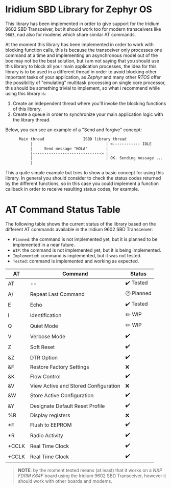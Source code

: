 # Iridium SBD Library for Zephyr OS
This library has been implemented in order to give support for the Iridium 9602 SBD Transceiver, but it should work too for modern transceivers like `9603`, nad also for modems which share similar AT commands.

At the moment this library has been implemented in order to work with blocking function calls, this is because the transceiver only processes one command at a time and implementing an asynchronous model out of the box may not be the best solution, but i am not saying that you should use this library to block all your main application processes, the idea for this library is to be used in a different thread in order to avoid blocking other important tasks of your application, as *Zephyr* and many other *RTOS* offer the possibility of "emulating" multitask processing on single core processor, this should be something trivial to implement, so what i recommend while using this library is:

1. Create an independent thread where you'll invoke the blocking functions of this library.
2. Create a queue in order to synchronize your main application logic with the library thread.

Below, you can see an example of a "Send and forgive" concept:
``` txt
      Main thread                 ISBD library thread 
           |                                | <------------ IDLE
           |     Send message "HOLA"        |
           |------------------------------> |
           |                                | OK. Sending message ...
           |                 
```
This a quite simple example but tries to show a basic concept for using this library. In general you should consider to check the status codes returned by the different functions, so in this case you could implement a function callback in order to receive resulting status codes, for example.



# AT Command Status Table
The following table shows the current status of the library based on the different AT commands available in the Iridium 9602 SBD Transceiver:

- `Planned`: the command is not implemented yet, but it is planned to be implemented in a near future.
- `WIP`: the command is not implemented yet, but it is being implemented.
- `Implemented`: command is implemented, but it was not tested.
- `Tested`: command is implemented and working as expected.

| AT | Command | Status |
| -- | -- | -- | 
| AT | -- | :heavy_check_mark: Tested |
| A/ | Repeat Last Command | :clock1: Planned |
| E | Echo | :heavy_check_mark: Tested |
| I | Identification | :pencil2: WIP |
| Q | Quiet Mode | :pencil2: WIP |
| V | Verbose Mode | :heavy_check_mark: | WIP |
| Z | Soft Reset | :heavy_check_mark: | WIP |
| &Z | DTR Option | :heavy_check_mark: | WIP |
| &F | Restore Factory Settings | :x: | -- |
| &K | Flow Control | :heavy_check_mark: | Tested |
| &V | View Active and Stored Configuration | :x: | -- |
| &W | Store Active Configuration | :heavy_check_mark: | WIP |
| &Y | Designate Default Reset Profile | :heavy_check_mark: | WIP |
| %R | Display registers | :x: | -- |
| *F | Flush to EEPROM | :heavy_check_mark: | WIP |
| *R | Radio Activity | :heavy_check_mark: | WIP | 
| +CCLK | Real Time Clock | :heavy_check_mark: | Implemented | 
| +CCLK | Real Time Clock | :heavy_check_mark: | Implemented | 
 


> **NOTE**: by the moment tested means (at least) that it works on a *NXP FDRM K64F* board using the Iridium 9602 SBD Transceiver, however it should work with other boards and modems.